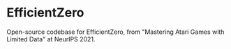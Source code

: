 # EfficientZero
Open-source codebase for EfficientZero, from "Mastering Atari Games with Limited Data" at NeurIPS 2021.
